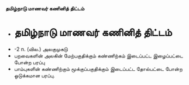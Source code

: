 **தமிழ்நாடு மாணவர் கணினித் திட்டம்**
- # தமிழ்நாடு மாணவர் கணினித் திட்டம்
- -2 n. (வில.) அலகுமுகடு
- பறவைகளின் அலகின் மேற்பகுதிக்கும் கண்ணிற்கம் இடைப்பட்ட இழைப்பட்டை போன்ற பரப்பு
- பாம்புகளின் கண்ணிற்கும் மூக்குப்பகுதிக்கும் இடைப்பட்ட தோல்பட்டை போன்ற ஒடுக்கமான பரப்பு.

